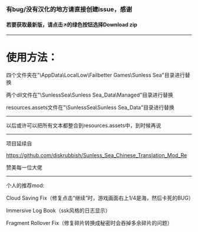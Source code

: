 ### 有bug/没有汉化的地方请直接创建issue，感谢
#### 若要获取最新版，请点击↗的绿色按钮选择Download zip
***
# 使用方法：

四个文件夹在"\AppData\LocalLow\Failbetter Games\Sunless Sea"目录进行替换

两个dll文件在"\SunlessSea\Sunless Sea_Data\Managed"目录进行替换

resources.assets文件在"\SunlessSea\Sunless Sea_Data"目录进行替换
***
以后或许可以把所有文本都整合到resources.assets中，到时候再说
***
项目延续自

https://github.com/diskrubbish/Sunless_Sea_Chinese_Translation_Mod_Re

赞美每一位大佬

***
个人的推荐mod:

Cloud Saving Fix（修复点击“继续”时，游戏画面右上1/4是海，然后卡死的BUG）

Immersive Log Book（ssk风格的日志显示）

Fragment Rollover Fix（修复碎片转换成秘密时会吞掉多余碎片的问题）
